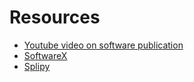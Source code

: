 # Resources

* [Youtube video on software publication](https://youtu.be/KA3ds9-FCDc)
* [SoftwareX](https://www.journals.elsevier.com/softwarex)
* [Splipy](https://github.com/sintefmath/Splipy)
